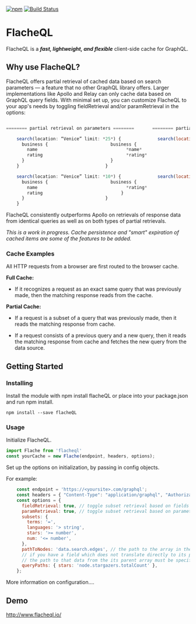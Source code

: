 [![npm](https://img.shields.io/npm/v/flacheql.svg)](https://www.npmjs.com/package/flacheql)
[![Build Status](https://img.shields.io/travis/FlacheQL/FlacheQL.svg)](https://travis-ci.org/FlacheQL/FlacheQL)

# FlacheQL

FlacheQL is a __*fast, lightweight, and flexible*__ client-side cache for GraphQL.

## Why use FlacheQL?

FlacheQL offers partial retrieval of cached data based on search parameters — a feature that no other GraphQL library offers. Larger implementations like Apollo and Relay can only cache data based on GraphQL query fields. With minimal set up, you can customize FlacheQL to your app's needs by toggling fieldRetrieval and/or paramRetrieval in the options: 

```javascript

======== partial retrieval on parameters ========       ======== partial retrieval on fields ========

    search(location: “Venice” limit: *25*) {	          search(location: “Venice” limit: 25) {	
      business {					    business {						
        name					              *name*
        rating					              *rating*
      }						            }
    }						          } 

    search(location: “Venice” limit: *10*) {	          search(location: “Venice” limit: 25) {	
      business {					    business {						
        name					              *rating*
        rating					            }      
      }						          }  
    }						          

```

FlacheQL consistently outperforms Apollo on retrievals of response data from identical queries as well as on both types of partial retrievals.  


*This is a work in progress.  Cache persistence and "smart" expiration of cached items are some of the features to be added.*

### Cache Examples

All HTTP requests from a browser are first routed to the browser cache.

**Full Cache:**

* If it recognizes a request as an exact same query that was previously made, then the matching response reads from the cache.

**Partial Cache:**

* If a request is a subset of a query that was previously made, then it reads the matching response from cache.

* If a request consists of a previous query and a new query, then it reads the matching response from cache and fetches the new query from the data source.

## Getting Started

### Installing

Install the module with npm install flacheQL or place into your package.json and run npm install.

```
npm install --save flacheQL
```

### Usage

Initialize FlacheQL.
```javascript
import Flache from 'flacheql'
const yourCache = new Flache(endpoint, headers, options);
```

Set up the options on initialization, by passing in config objects.

For example:
```javascript
    const endpoint = 'https://<yoursite>.com/graphql';
    const headers = { "Content-Type": "application/graphql", "Authorization": "token <SOMETOKEN>" }
    const options = {
      fieldRetrieval: true, // toggle subset retrieval based on fields
      paramRetrieval: true, // toggle subset retrieval based on parameters (must be configured, as below):
      subsets: {
        terms: '=',
        languages: '> string',
        stars: '>= number',
        num: '<= number',
      },
      pathToNodes: 'data.search.edges', // the path to the array in the response
      // if you have a field which does not translate directly to its parameter,
      // the path to that data from the its parent array must be specified:
      queryPaths: { stars: 'node.stargazers.totalCount' },
    };
```

More information on configuration....

## Demo
http://www.flacheql.io/

